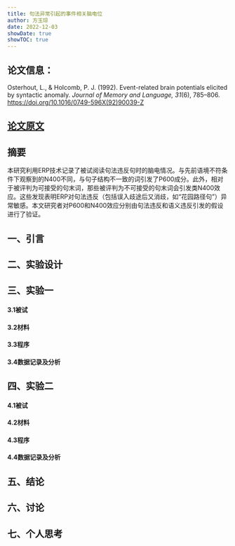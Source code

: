 ```yaml
---
title: 句法异常引起的事件相关脑电位
author: 方玉琼
date: 2022-12-03
showDate: true
showTOC: true
---
```


## 论文信息：
Osterhout, L., & Holcomb, P. J. (1992). Event-related brain potentials elicited by syntactic anomaly. *Journal of Memory and Language, 31*(6), 785–806. https://doi.org/10.1016/0749-596X(92)90039-Z

## [论文原文](../Source_Files/2022-12-203-FYQ.Pdf)

## 摘要
本研究利用ERP技术记录了被试阅读句法违反句时的脑电情况。与先前语境不符条件下观察到的N400不同，与句子结构不一致的词引发了P600成分。此外，相对于被评判为可接受的句末词，那些被评判为不可接受的句末词会引发类N400效应。这些发现表明ERP对句法违反（包括误入歧途后又消歧，如“花园路径句”）异常敏感。本文研究者对P600和N400效应分别由句法违反和语义违反引发的假设进行了验证。

## 一、引言


## 二、实验设计


## 三、实验一
#### 3.1被试 

#### 3.2材料

#### 3.3程序

#### 3.4数据记录及分析

## 四、实验二
#### 4.1被试 

#### 4.2材料

#### 4.3程序

#### 4.4数据记录及分析

 

## 五、结论

## 六、讨论

## 七、个人思考